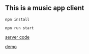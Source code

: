 ## This is a music app client



`
npm install
`

`
npm run start
`

[server code](https://github.com/LittleTheFu/music_server)

[demo](http://129.211.8.25/)
